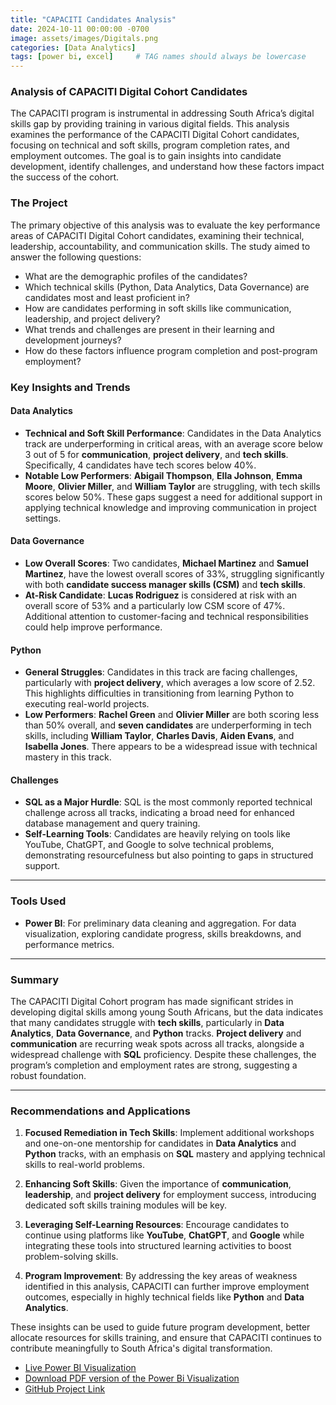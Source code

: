 ```yaml
---
title: "CAPACITI Candidates Analysis"
date: 2024-10-11 00:00:00 -0700
image: assets/images/Digitals.png
categories: [Data Analytics]
tags: [power bi, excel]     # TAG names should always be lowercase
---
```

### **Analysis of CAPACITI Digital Cohort Candidates**

The CAPACITI program is instrumental in addressing South Africa’s digital skills gap by providing training in various digital fields. This analysis examines the performance of the CAPACITI Digital Cohort candidates, focusing on technical and soft skills, program completion rates, and employment outcomes. The goal is to gain insights into candidate development, identify challenges, and understand how these factors impact the success of the cohort.

### **The Project**

The primary objective of this analysis was to evaluate the key performance areas of CAPACITI Digital Cohort candidates, examining their technical, leadership, accountability, and communication skills. The study aimed to answer the following questions:

- What are the demographic profiles of the candidates?
- Which technical skills (Python, Data Analytics, Data Governance) are candidates most and least proficient in?
- How are candidates performing in soft skills like communication, leadership, and project delivery?
- What trends and challenges are present in their learning and development journeys?
- How do these factors influence program completion and post-program employment?

### **Key Insights and Trends**

#### **Data Analytics**
- **Technical and Soft Skill Performance**: Candidates in the Data Analytics track are underperforming in critical areas, with an average score below 3 out of 5 for **communication**, **project delivery**, and **tech skills**. Specifically, 4 candidates have tech scores below 40%. 
- **Notable Low Performers**: **Abigail Thompson**, **Ella Johnson**, **Emma Moore**, **Olivier Miller**, and **William Taylor** are struggling, with tech skills scores below 50%. These gaps suggest a need for additional support in applying technical knowledge and improving communication in project settings.

#### **Data Governance**
- **Low Overall Scores**: Two candidates, **Michael Martinez** and **Samuel Martinez**, have the lowest overall scores of 33%, struggling significantly with both **candidate success manager skills (CSM)** and **tech skills**.
- **At-Risk Candidate**: **Lucas Rodriguez** is considered at risk with an overall score of 53% and a particularly low CSM score of 47%. Additional attention to customer-facing and technical responsibilities could help improve performance.

#### **Python**
- **General Struggles**: Candidates in this track are facing challenges, particularly with **project delivery**, which averages a low score of 2.52. This highlights difficulties in transitioning from learning Python to executing real-world projects.
- **Low Performers**: **Rachel Green** and **Olivier Miller** are both scoring less than 50% overall, and **seven candidates** are underperforming in tech skills, including **William Taylor**, **Charles Davis**, **Aiden Evans**, and **Isabella Jones**. There appears to be a widespread issue with technical mastery in this track.

#### **Challenges**
- **SQL as a Major Hurdle**: SQL is the most commonly reported technical challenge across all tracks, indicating a broad need for enhanced database management and query training.
- **Self-Learning Tools**: Candidates are heavily relying on tools like YouTube, ChatGPT, and Google to solve technical problems, demonstrating resourcefulness but also pointing to gaps in structured support.

---

### **Tools Used**

- **Power BI**: For preliminary data cleaning and aggregation. For data visualization, exploring candidate progress, skills breakdowns, and performance metrics.

---

### **Summary**

The CAPACITI Digital Cohort program has made significant strides in developing digital skills among young South Africans, but the data indicates that many candidates struggle with **tech skills**, particularly in **Data Analytics**, **Data Governance**, and **Python** tracks. **Project delivery** and **communication** are recurring weak spots across all tracks, alongside a widespread challenge with **SQL** proficiency. Despite these challenges, the program’s completion and employment rates are strong, suggesting a robust foundation.

---

### **Recommendations and Applications**

1. **Focused Remediation in Tech Skills**: Implement additional workshops and one-on-one mentorship for candidates in **Data Analytics** and **Python** tracks, with an emphasis on **SQL** mastery and applying technical skills to real-world problems.

2. **Enhancing Soft Skills**: Given the importance of **communication**, **leadership**, and **project delivery** for employment success, introducing dedicated soft skills training modules will be key.

3. **Leveraging Self-Learning Resources**: Encourage candidates to continue using platforms like **YouTube**, **ChatGPT**, and **Google** while integrating these tools into structured learning activities to boost problem-solving skills.

4. **Program Improvement**: By addressing the key areas of weakness identified in this analysis, CAPACITI can further improve employment outcomes, especially in highly technical fields like **Python** and **Data Analytics**.

These insights can be used to guide future program development, better allocate resources for skills training, and ensure that CAPACITI continues to contribute meaningfully to South Africa's digital transformation.
- [Live Power BI Visualization](<https://app.powerbi.com/reportEmbed?reportId=70aefc01-0ea3-4da4-a039-525386dc4f6d&autoAuth=true&ctid=a3f14f21-237f-4028-b978-425eb768a716>)
- [Download PDF version of the Power Bi Visualization](<https://github.com/sikmat/Capaciti-Digital-Cohort-Analysis/blob/b09077a048c262b7dc1669572b95ac0af5f78eb5/Score_Cards.pdf>)
- [GitHub Project Link](<https://github.com/sikmat/Capaciti-Digital-Cohort-Analysis>)
